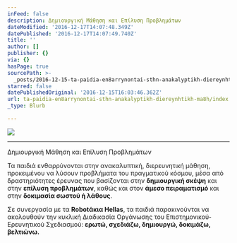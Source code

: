 ```yaml
---
inFeed: false
description: Δημιουργική Μάθηση και Επίλυση Προβλημάτων
dateModified: '2016-12-17T14:07:48.349Z'
datePublished: '2016-12-17T14:07:49.740Z'
title: ''
author: []
publisher: {}
via: {}
hasPage: true
sourcePath: >-
  _posts/2016-12-15-ta-paidia-en8arrynontai-sthn-anakalyptikh-diereynhtikh-ma8h.md
starred: false
datePublishedOriginal: '2016-12-15T16:03:46.362Z'
url: ta-paidia-en8arrynontai-sthn-anakalyptikh-diereynhtikh-ma8h/index.html
_type: Blurb

---
```

![](https://the-grid-user-content.s3-us-west-2.amazonaws.com/2ed11349-40c4-4672-922f-2d2e14e2cfa5.gif)

---

Δημιουργική Μάθηση και Επίλυση Προβλημάτων

Τα παιδιά ενθαρρύνονται στην ανακαλυπτική, διερευνητική μάθηση, προκειμένου να λύσουν προβλήματα του πραγματικού κόσμου, μέσα από δραστηριότητες έρευνας που βασίζoνται στην **δημιουργική σκέψη** και στην **επίλυση προβλημάτων**, καθώς και στον **άμεσο πειραματισμό** και στην **δοκιμασία σωστού ή λάθους**.

Σε συνεργασία με τα **Robotάκια Hellas**, τα παιδιά παρακινούνται να ακολουθούν την κυκλική Διαδικασία Οργάνωσης του Επιστημονικού-Ερευνητικού Σχεδιασμού: **ερωτώ, σχεδιάζω, δημιουργώ, δοκιμάζω, βελτιώνω.**